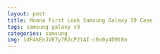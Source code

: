 ```yaml
---
layout: post
title: Moana First Look Samsung Galaxy S9 Case
tags: samsung galaxy s9
categories: samsung
img: 1dF4kEnJVE7y7R2cP2tAI-c6n0y4D0t0n
---
```

